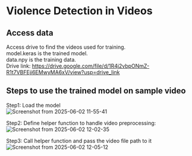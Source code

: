 # Violence Detection in Videos  
## Access data  
Access drive to find the videos used for training.  
model.keras is the trained model.  
data.npy is the training data.  
Drive link: https://drive.google.com/file/d/1R4j2vbpONmZ-R1t7VBFEji6EMwyMA6xV/view?usp=drive_link  
  
## Steps to use the trained model on sample video
Step1: Load the model  
![Screenshot from 2025-06-02 11-55-41](https://github.com/user-attachments/assets/30e39ff6-cb37-4584-be18-5d7cadedaf0a)  
  
Step2: Define helper function to handle video preprocessing:  
![Screenshot from 2025-06-02 12-02-35](https://github.com/user-attachments/assets/92be0960-8589-4cc9-9f07-109331caad02)

  
Step3: Call helper function and pass the video file path to it  
![Screenshot from 2025-06-02 12-05-12](https://github.com/user-attachments/assets/13f7fcf6-c028-4e7c-8e04-58c9287dff89)
